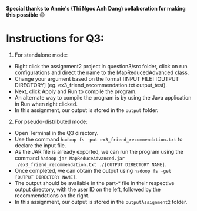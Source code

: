 **Special thanks to Annie's (Thi Ngoc Anh Dang) collaboration for making this possible** 😊

# Instructions for Q3: 
1) For standalone mode: 
* Right click the assignment2 project in question3/src folder, click on run configurations and direct the name to the MapReducedAdvanced class. 
* Change your argument based on the format [INPUT FILE] [OUTPUT DIRECTORY] (eg. ex3_friend_recommendation.txt output_test). 
* Next, click Apply and Run to compile the program. 
* An alternate way to compile the program is by using the Java application in Run when right clicked.  
* In this assignment, our output is stored in the `output` folder. 


2) For pseudo-distributed mode: 
* Open Terminal in the Q3 directory. 
* Use the command `hadoop fs -put ex3_friend_recommendation.txt` to declare the input file. 
* As the JAR file is already exported, we can run the program using the command `hadoop jar MapReduceAdvanced.jar ./ex3_friend_recommendation.txt ./[OUTPUT DIRECTORY NAME]`. 
* Once completed, we can obtain the output using `hadoop fs -get [OUTPUT DIRECTORY NAME]`. 
* The output should be available in the part-* file in their respective output directory, with the user ID on the left, followed by the recommendations on the right.
* In this assignment, our output is stored in the `outputAssignment2` folder.
